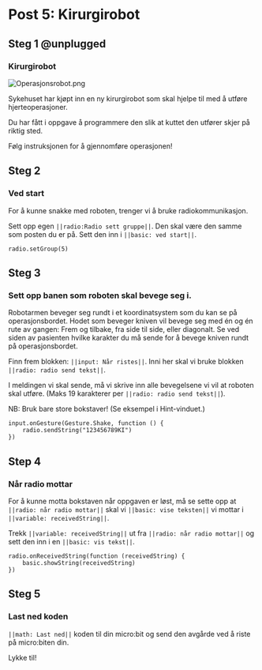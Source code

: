 # Post 5: Kirurgirobot

## Steg 1 @unplugged

### Kirurgirobot

![Operasjonsrobot.png](https://i.postimg.cc/ydJ4CGmY/Operasjonsrobot.png)

Sykehuset har kjøpt inn en ny kirurgirobot som skal hjelpe til med å utføre hjerteoperasjoner. 

Du har fått i oppgave å programmere den slik at kuttet den utfører skjer på riktig sted.

Følg instruksjonen for å gjennomføre operasjonen!


## Steg 2

### Ved start

For å kunne snakke med roboten, trenger vi å bruke radiokommunikasjon. 

Sett opp egen ``||radio:Radio sett gruppe||``. Den skal være den samme som posten du er på. Sett den inn i ``||basic: ved start||``.

```blocks
radio.setGroup(5)
```

## Steg 3

### Sett opp banen som roboten skal bevege seg i.

Robotarmen beveger seg rundt i et koordinatsystem som du kan se på operasjonsbordet. Hodet som beveger kniven vil bevege seg med én og én rute av gangen: Frem og tilbake, fra side til side, eller diagonalt. Se ved siden av pasienten hvilke karakter du må sende for å bevege kniven rundt på operasjonsbordet.

Finn frem blokken: ``||input: Når ristes||``. Inni her skal vi bruke blokken ``||radio: radio send tekst||``.

I meldingen vi skal sende, må vi skrive inn alle bevegelsene vi vil at roboten skal utføre.  (Maks 19 karakterer per ``||radio: radio send tekst||``). 

NB: Bruk bare store bokstaver! (Se eksempel i Hint-vinduet.)

```blocks
input.onGesture(Gesture.Shake, function () {
    radio.sendString("123456789KI")
})
```


## Step 4

### Når radio mottar

For å kunne motta bokstaven når oppgaven er løst, må se sette opp at ``||radio: når radio mottar||`` skal vi ``||basic: vise teksten||`` vi mottar i ``||variable: receivedString||``.

Trekk ``||variable: receivedString||`` ut fra ``||radio: når radio mottar||`` og sett den inn i en ``||basic: vis tekst||``.

```blocks
radio.onReceivedString(function (receivedString) {
    basic.showString(receivedString)
})
```

## Steg 5

### Last ned koden

``||math: Last ned||`` koden til din micro:bit og send den avgårde ved å riste på micro:biten din. 

Lykke til!